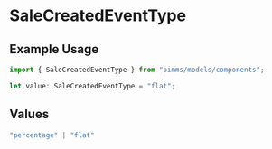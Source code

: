 # SaleCreatedEventType

## Example Usage

```typescript
import { SaleCreatedEventType } from "pimms/models/components";

let value: SaleCreatedEventType = "flat";
```

## Values

```typescript
"percentage" | "flat"
```